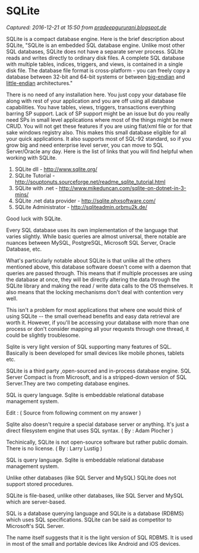 # SQLite

_Captured: 2016-12-21 at 15:50 from [pradeepgururani.blogspot.de](http://pradeepgururani.blogspot.de/2010/01/sqlite.html?m=1)_

SQLite is a compact database engine. Here is the brief description about SQLite, "SQLite is an embedded SQL database engine. Unlike most other SQL databases, SQLite does not have a separate server process. SQLite reads and writes directly to ordinary disk files. A complete SQL database with multiple tables, indices, triggers, and views, is contained in a single disk file. The database file format is cross-platform - you can freely copy a database between 32-bit and 64-bit systems or between [big-endian](http://en.wikipedia.org/wiki/Endianness) and [little-endian](http://en.wikipedia.org/wiki/Endianness) architectures."

There is no need of any installation here. You just copy your database file along with rest of your application and you are off using all database capabilities. You have tables, views, triggers, transactions everything barring SP support. Lack of SP support might be an issue but do you really need SPs in small level applications where most of the things might be mere CRUD. You will not get these features if you are using flat/xml file or for that sake windows registry also. This makes this small database eligible for all your quick applications. It also supports most of SQL-92 standard, so if you grow big and need enterprise level server, you can move to SQL Server/Oracle any day. Here is the list of links that you will find helpful when working with SQLite.

  1. SQLite dll - <http://www.sqlite.org/>
  2. SQLite Tutorial - <http://souptonuts.sourceforge.net/readme_sqlite_tutorial.html>
  3. SQLite with .net - <http://www.mikeduncan.com/sqlite-on-dotnet-in-3-mins/>
  4. SQLite .net data provider - <http://sqlite.phxsoftware.com/>
  5. SQLite Administrator - <http://sqliteadmin.orbmu2k.de/>

Good luck with SQLite.

Every SQL database uses its own implementation of the language that varies slightly. While basic queries are almost universal, there notable are nuances between MySQL, PostgreSQL, Microsoft SQL Server, Oracle Database, etc.

What's particularly notable about SQLite is that unlike all the others mentioned above, this database software doesn't come with a daemon that queries are passed through. This means that if multiple processes are using the database at once, they will be directly altering the data through the SQLite library and making the read / write data calls to the OS themselves. It also means that the locking mechanisms don't deal with contention very well.

This isn't a problem for most applications that where one would think of using SQLite -- the small overhead benefits and easy data retrieval are worth it. However, if you'll be accessing your database with more than one process or don't consider mapping all your requests through one thread, it could be slightly troublesome.

Sqlite is very light version of SQL supporting many features of SQL. Basically is been developed for small devices like mobile phones, tablets etc.

SQLite is a third party ,open-sourced and in-process database engine. SQL Server Compact is from Microsoft, and is a stripped-down version of SQL Server.They are two competing database engines.

SQL is query language. Sqlite is embeddable relational database management system.

Edit : ( Source from following comment on my answer )

Sqlite also doesn't require a special database server or anything. It's just a direct filesystem engine that uses SQL syntax. ( By : Adam Plocher )

Techinically, SQLite is not open-source software but rather public domain. There is no license. ( By : Larry Lustig )

SQL is query language. Sqlite is embeddable relational database management system.

Unlike other databases (like SQL Server and MySQL) SQLite does not support stored procedures.

SQLite is file-based, unlike other databases, like SQL Server and MySQL which are server-based.

SQL is a database querying language and SQLite is a database (RDBMS) which uses SQL specifications. SQLite can be said as competitor to Microsoft's SQL Server.

The name itself suggests that it is the light version of SQL RDBMS. It is used in most of the small and portable devices like Android and iOS devices.


